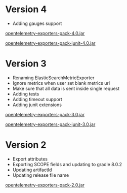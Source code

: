 # Version 4

- Adding gauges support

[opentelemetry-exporters-pack-4.0.jar](https://github.com/lambdaprime/opentelemetry-exporters-pack/raw/main/opentelemetry-exporters-pack/release/opentelemetry-exporters-pack-4.0.jar)

[opentelemetry-exporters-pack-junit-4.0.jar](https://github.com/lambdaprime/opentelemetry-exporters-pack/raw/main/opentelemetry-exporters-pack/release/opentelemetry-exporters-pack-junit-4.0.jar)

# Version 3

- Renaming ElasticSearchMetricExporter
- Ignore metrics when user set blank metrics url
- Make sure that all data is sent inside single request
- Adding tests
- Adding timeout support
- Adding junit extensions

[opentelemetry-exporters-pack-3.0.jar](https://github.com/lambdaprime/opentelemetry-exporters-pack/raw/main/opentelemetry-exporters-pack/release/opentelemetry-exporters-pack-3.0.jar)

[opentelemetry-exporters-pack-junit-3.0.jar](https://github.com/lambdaprime/opentelemetry-exporters-pack/raw/main/opentelemetry-exporters-pack/release/opentelemetry-exporters-pack-junit-3.0.jar)

# Version 2

- Export attributes
- Exporting SCOPE fields and updating to gradle 8.0.2
- Updating artifactId
- Updating release file name

[opentelemetry-exporters-pack-2.0.jar](https://github.com/lambdaprime/opentelemetry-exporters-pack/raw/main/opentelemetry-exporters-pack/release/opentelemetry-exporters-pack-2.0.jar)